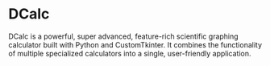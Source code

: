 # DCalc
DCalc is a powerful, super advanced, feature-rich scientific graphing calculator built with Python and CustomTkinter. It combines the functionality of multiple specialized calculators into a single, user-friendly application.
